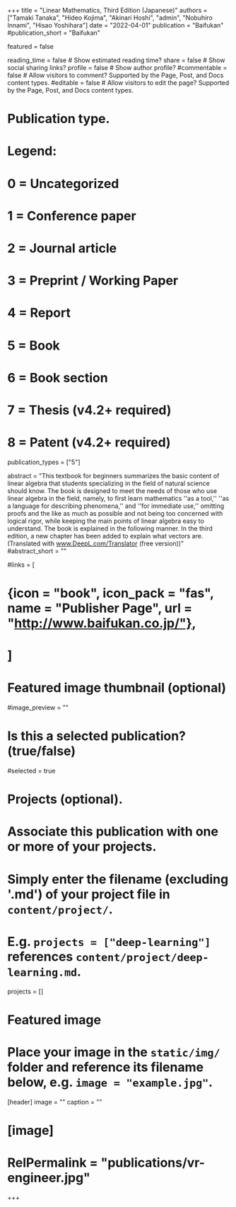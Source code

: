 +++
title = "Linear Mathematics, Third Edition (Japanese)"
authors = ["Tamaki Tanaka", "Hideo Kojima", "Akinari Hoshi", "admin", "Nobuhiro Innami", "Hisao Yoshihara"]
date = "2022-04-01"
publication = "Baifukan"
#publication_short = "Baifukan"

featured = false

reading_time = false  # Show estimated reading time?
share = false  # Show social sharing links?
profile = false  # Show author profile?
#commentable = false  # Allow visitors to comment? Supported by the Page, Post, and Docs content types.
#editable = false  # Allow visitors to edit the page? Supported by the Page, Post, and Docs content types.

# Publication type.
# Legend:
# 0 = Uncategorized
# 1 = Conference paper
# 2 = Journal article
# 3 = Preprint / Working Paper
# 4 = Report
# 5 = Book
# 6 = Book section
# 7 = Thesis (v4.2+ required)
# 8 = Patent (v4.2+ required)
publication_types = ["5"]

abstract = "This textbook for beginners summarizes the basic content of linear algebra that students specializing in the field of natural science should know. The book is designed to meet the needs of those who use linear algebra in the field, namely, to first learn mathematics ''as a tool,'' ''as a language for describing phenomena,'' and ''for immediate use,'' omitting proofs and the like as much as possible and not being too concerned with logical rigor, while keeping the main points of linear algebra easy to understand. The book is explained in the following manner. In the third edition, a new chapter has been added to explain what vectors are. (Translated with www.DeepL.com/Translator (free version))"
#abstract_short = ""

#links = [
#  {icon = "book", icon_pack = "fas", name = "Publisher Page", url = "http://www.baifukan.co.jp/"},
#  ]

# Featured image thumbnail (optional)
#image_preview = ""

# Is this a selected publication? (true/false)
#selected = true

# Projects (optional).
#   Associate this publication with one or more of your projects.
#   Simply enter the filename (excluding '.md') of your project file in `content/project/`.
#   E.g. `projects = ["deep-learning"]` references `content/project/deep-learning.md`.
projects = []

# Featured image
# Place your image in the `static/img/` folder and reference its filename below, e.g. `image = "example.jpg"`.
[header]
image = ""
caption = ""

# [image]
# RelPermalink = "publications/vr-engineer.jpg"
+++
